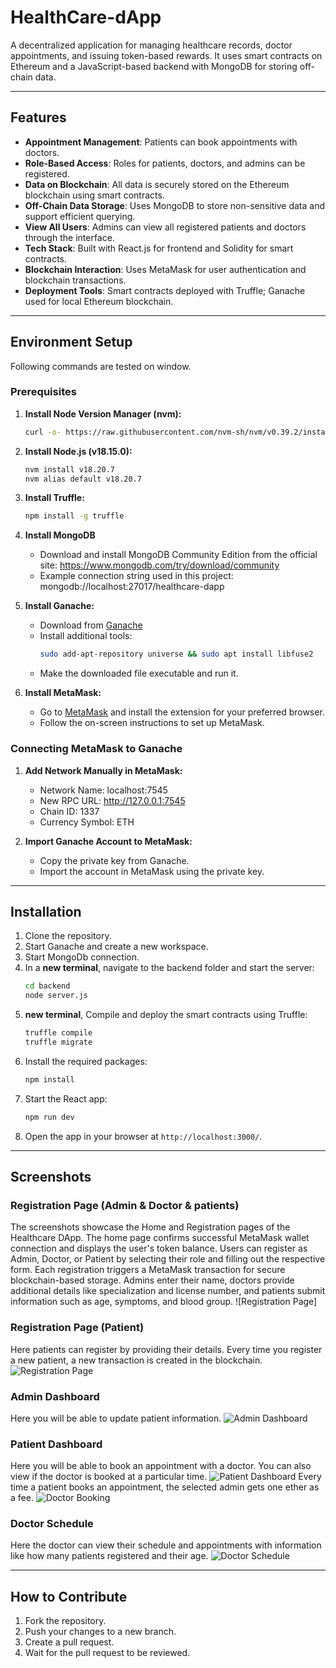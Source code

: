 # HealthCare-dApp

A decentralized application for managing healthcare records, doctor appointments, and issuing token-based rewards. It uses smart contracts on Ethereum and a JavaScript-based backend with MongoDB for storing off-chain data.

---

## Features

- **Appointment Management**: Patients can book appointments with doctors.
- **Role-Based Access**: Roles for patients, doctors, and admins can be registered.
- **Data on Blockchain**: All data is securely stored on the Ethereum blockchain using smart contracts.
- **Off-Chain Data Storage**: Uses MongoDB to store non-sensitive data and support efficient querying.
- **View All Users**: Admins can view all registered patients and doctors through the interface.
- **Tech Stack**: Built with React.js for frontend and Solidity for smart contracts.
- **Blockchain Interaction**: Uses MetaMask for user authentication and blockchain transactions.
- **Deployment Tools**: Smart contracts deployed with Truffle; Ganache used for local Ethereum blockchain.

---

## Environment Setup
Following commands are tested on window.

### Prerequisites
1. **Install Node Version Manager (nvm):**
   ```bash
   curl -o- https://raw.githubusercontent.com/nvm-sh/nvm/v0.39.2/install.sh | bash
   ```

2. **Install Node.js (v18.15.0):**
   ```bash
   nvm install v18.20.7
   nvm alias default v18.20.7
   ```

3. **Install Truffle:**
   ```bash
   npm install -g truffle
   ```

4. **Install MongoDB**
   - Download and install MongoDB Community Edition from the official site: 
     https://www.mongodb.com/try/download/community
   - Example connection string used in this project:
     mongodb://localhost:27017/healthcare-dapp

4. **Install Ganache:**
   - Download from [Ganache](https://trufflesuite.com/ganache/)
   - Install additional tools:
     ```bash
     sudo add-apt-repository universe && sudo apt install libfuse2
     ```
   - Make the downloaded file executable and run it.

5. **Install MetaMask:**
   - Go to [MetaMask](https://metamask.io/) and install the extension for your preferred browser.
   - Follow the on-screen instructions to set up MetaMask.

### Connecting MetaMask to Ganache
1. **Add Network Manually in MetaMask:**
   - Network Name: localhost:7545
   - New RPC URL: http://127.0.0.1:7545
   - Chain ID: 1337
   - Currency Symbol: ETH

2. **Import Ganache Account to MetaMask:**
   - Copy the private key from Ganache.
   - Import the account in MetaMask using the private key.
---

## Installation
1. Clone the repository.
2. Start Ganache and create a new workspace.
3. Start MongoDb connection.
4. In a **new terminal**, navigate to the backend folder and start the server:
    ```bash
    cd backend
    node server.js
    ```
5. **new terminal**, Compile and deploy the smart contracts using Truffle:
    ```bash
    truffle compile
    truffle migrate
    ```
6. Install the required packages:
    ```bash
    npm install
    ```
7. Start the React app:
    ```bash
    npm run dev
    ```
8. Open the app in your browser at `http://localhost:3000/`.
---

## Screenshots

### Registration Page (Admin & Doctor & patients)
The screenshots showcase the Home and Registration pages of the Healthcare DApp. The home page confirms successful MetaMask wallet connection and displays the user's token balance. Users can register as Admin, Doctor, or Patient by selecting their role and filling out the respective form. Each registration triggers a MetaMask transaction for secure blockchain-based storage. Admins enter their name, doctors provide additional details like specialization and license number, and patients submit information such as age, symptoms, and blood group.
![Registration Page]

### Registration Page (Patient)
Here patients can register by providing their details. Every time you register a new patient, a new transaction is created in the blockchain.
![Registration Page](Screenshot/patient_registration.png)

### Admin Dashboard
Here you will be able to update patient information.
![Admin Dashboard](Screenshot/patient_update.png)

### Patient Dashboard
Here you will be able to book an appointment with a doctor. You can also view if the doctor is booked at a particular time.
![Patient Dashboard](Screenshot/patient_dashboard.png)
Every time a patient books an appointment, the selected admin gets one ether as a fee.
![Doctor Booking](Screenshot/doctor_book.png)

### Doctor Schedule
Here the doctor can view their schedule and appointments with information like how many patients registered and their age.
![Doctor Schedule](Screenshot/schedule_update.png)

---

## How to Contribute
1. Fork the repository.
2. Push your changes to a new branch.
3. Create a pull request.
4. Wait for the pull request to be reviewed.
